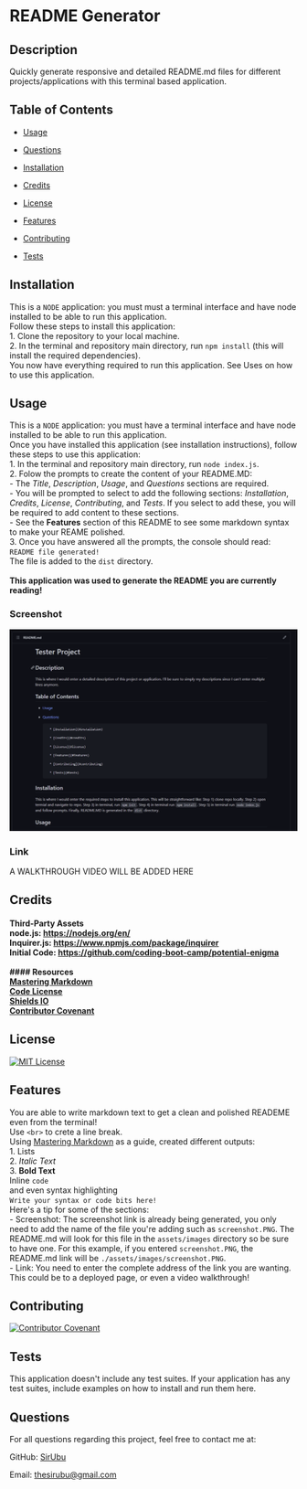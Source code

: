 
# README Generator
## Description
Quickly generate responsive and detailed README.md files for different projects/applications  with this terminal based application. 

## Table of Contents
* [Usage](#usage)
* [Questions](#questions)

      
* [Installation](#installation)
        
* [Credits](#credits)
        
* [License](#license)
        
* [Features](#features)
        
* [Contributing](#contributing)
        
* [Tests](#tests)
        
    
  

## Installation
This is a `NODE` application: you must must a terminal interface and have node installed to be able to run this application. <br> Follow these steps to install this application: <br> 1. Clone the repository to your local machine. <br> 2. In the terminal and repository main directory, run `npm install` (this will install the required dependencies). <br> You now have everything required to run this application. See Uses on how to use this application.
    
## Usage
This is a `NODE` application: you must have a terminal interface and have node installed to be able to run this application. <br> Once you have installed this application (see installation instructions), follow these steps to use this application: <br> 1. In the terminal and repository main directory, run `node index.js`. <br> 2. Folow the prompts to create the content of your README.MD: <br> - The *Title*, *Description*, *Usage*, and *Questions* sections are required. <br> - You will be prompted to select to add the following sections: *Installation*, *Credits*, *License*, *Contributing*, and *Tests*. If you select to add these, you will be required to add content to these sections. <br> - See the **Features** section of this README to see some markdown syntax to make your REAME polished. <br> 3. Once you have answered all the prompts, the console should read: <br> ````README file generated!```` <br> The file is added to the `dist` directory. <br><br> **This application was used to generate the README you are currently reading!**

### Screenshot
![Project Screenshot](./assets/images/screenshot.PNG)
    

### Link
A WALKTHROUGH VIDEO WILL BE ADDED HERE
    

## Credits
#### Third-Party Assets <br> node.js: https://nodejs.org/en/ <br> Inquirer.js: https://www.npmjs.com/package/inquirer <br>Initial Code: https://github.com/coding-boot-camp/potential-enigma <br><br> #### Resources <br> [Mastering Markdown](https://guides.github.com/features/mastering-markdown/) <br> [Code License](https://choosealicense.com/) <br> [Shields IO](https://shields.io/) <br> [Contributor Covenant](https://www.contributor-covenant.org/)
    

## License
[![MIT License](https://img.shields.io/badge/License-MIT%20License-informational)](https://choosealicense.com/licenses/mit/)
    

## Features
You are able to write markdown text to get a clean and polished READEME even from the terminal! <br> Use `<br>` to crete a line break. <br> Using [Mastering Markdown](https://guides.github.com/features/mastering-markdown/) as a guide, created different outputs: <br> 1. Lists <br> 2. *Italic Text* <br> 3. **Bold Text** <br> Inline `code` <br> and even syntax highlighting <br> ````Write your syntax or code bits here!```` <br> Here's a tip for some of the sections: <br> - Screenshot: The screenshot link is already being generated, you only need to add the name of the file you're adding such as `screenshot.PNG`. The README.md will look for this file in the `assets/images` directory so be sure to have one. For this example, if you entered `screenshot.PNG`, the README.md link will be `./assets/images/screenshot.PNG`. <br> - Link: You need to enter the complete address of the link you are wanting. This could be to a deployed page, or even a video walkthrough!<br>
    

## Contributing
[![Contributor Covenant](https://img.shields.io/badge/Contributor%20Covenant-2.0-4baaaa.svg)](https://www.contributor-covenant.org/version/2/0/code_of_conduct/code_of_conduct.md)


## Tests
This application doesn't include any test suites. If your application has any test suites, include examples on how to install and run them here.
    
## Questions
For all questions regarding this project, feel free to contact me at:

GitHub: [SirUbu](https://github.com/SirUbu)

Email: thesirubu@gmail.com
